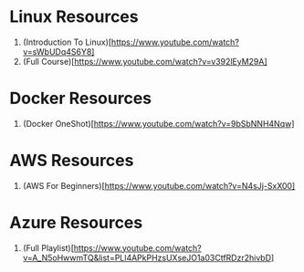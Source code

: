 # Linux Resources
  1. (Introduction To Linux)[https://www.youtube.com/watch?v=sWbUDq4S6Y8]
  2. (Full Course)[https://www.youtube.com/watch?v=v392lEyM29A]

# Docker Resources
  1. (Docker OneShot)[https://www.youtube.com/watch?v=9bSbNNH4Nqw]

# AWS Resources
  1. (AWS For Beginners)[https://www.youtube.com/watch?v=N4sJj-SxX00]

# Azure Resources
  1. (Full Playlist)[https://www.youtube.com/watch?v=A_N5oHwwmTQ&list=PLl4APkPHzsUXseJO1a03CtfRDzr2hivbD]
